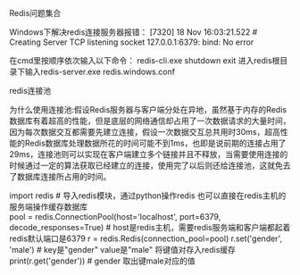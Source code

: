 Redis问题集合

Windows下解决redis连接服务器报错：
[7320] 18 Nov 16:03:21.522 # Creating Server TCP listening socket 127.0.0.1:6379: bind: No error

在cmd里按顺序依次输入以下命令：
redis-cli.exe
shutdown
exit
进入redis根目录下输入redis-server.exe redis.windows.conf


redis连接池

为什么使用连接池:假设Redis服务器与客户端分处在异地，虽然基于内存的Redis数据库有着超高的性能，但是底层的网络通信却占用了一次数据请求的大量时间，因为每次数据交互都需要先建立连接，假设一次数据交互总共用时30ms，超高性能的Redis数据库处理数据所花的时间可能不到1ms，也即是说前期的连接占用了29ms，连接池则可以实现在客户端建立多个链接并且不释放，当需要使用连接的时候通过一定的算法获取已经建立的连接，使用完了以后则还给连接池，这就免去了数据库连接所占用的时间。

import redis    # 导入redis模块，通过python操作redis 也可以直接在redis主机的服务端操作缓存数据库    
pool = redis.ConnectionPool(host='localhost', port=6379, decode_responses=True)   # host是redis主机，需要redis服务端和客户端都起着 redis默认端口是6379
r = redis.Redis(connection_pool=pool)
r.set('gender', 'male')     # key是"gender" value是"male" 将键值对存入redis缓存
print(r.get('gender'))      # gender 取出键male对应的值
   



 

 

 

 

 
